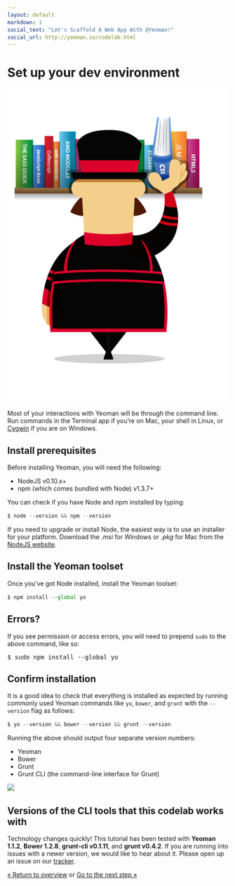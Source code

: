 ```yaml
---
layout: default
markdown: 1
social_text: "Let's Scaffold A Web App With @Yeoman!"
social_url: http://yeoman.io/codelab.html
---
```


# Set up your dev environment

<p class="mast-holder">
  <img src="/assets/img/yeoman-004.png">
</p>

Most of your interactions with Yeoman will be through the command line. Run commands in the Terminal app if you’re on Mac, your shell in Linux, or [Cygwin](http://www.cygwin.com/) if you are on Windows.

## Install prerequisites 

Before installing Yeoman, you will need the following:

* NodeJS v0.10.x+
* npm (which comes bundled with Node) v1.3.7+ 

You can check if you have Node and npm installed by typing:

```js
$ node --version && npm --version
```

If you need to upgrade or install Node, the easiest way is to use an installer for your platform. Download the *.msi* for Windows or *.pkg* for Mac from the [NodeJS website](http://nodejs.org/download/).

## Install the Yeoman toolset 

Once you’ve got Node installed, install the Yeoman toolset:

```js
$ npm install --global yo
```

<div class="note important">

  <h2>Errors?</h2>

  <p>If you see permission or access errors, you will need to prepend <code>sudo</code> to the above command, like so:</p>

<pre>
$ sudo npm install --global yo
</pre>

</div>

## Confirm installation

It is a good idea to check that everything is installed as expected by running commonly used Yeoman commands like `yo`, `bower`, and `grunt` with the `--version` flag as follows:

```js
$ yo --version && bower --version && grunt --version
```

Running the above should output four separate version numbers:

* Yeoman
* Bower
* Grunt
* Grunt CLI (the command-line interface for Grunt)

![](/assets/img/codelab/image_3.png)

<div class="note important">

  <h2>Versions of the CLI tools that this codelab works with</h2>

  <p>Technology changes quickly! This tutorial has been tested with <strong>Yeoman 1.1.2</strong>, <strong>Bower 1.2.8</strong>, <strong>grunt-cli v0.1.11</strong>, and <strong>grunt v0.4.2</strong>. If you are running into issues with a newer version, we would like to hear about it. Please open up an issue on our <a href="https://github.com/yeoman/yeoman.io/issues">tracker</a>.</p>

</div>

<p class="codelab-paging">
  <a href="../codelab.html#toc">&laquo; Return to overview</a>
  or
  <a href="install-generators.html">Go to the next step &raquo;</a>
</p>
